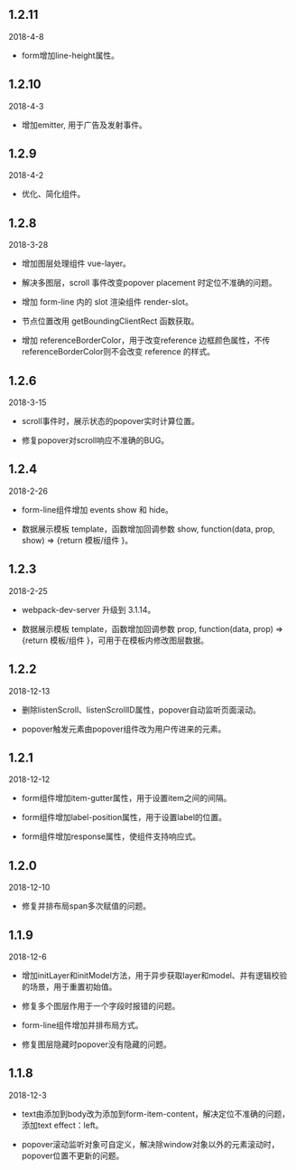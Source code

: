 ## 1.2.11

2018-4-8

- form增加line-height属性。

## 1.2.10

2018-4-3

- 增加emitter, 用于广告及发射事件。

## 1.2.9

2018-4-2

- 优化、简化组件。

## 1.2.8

2018-3-28

- 增加图层处理组件 vue-layer。

- 解决多图层，scroll 事件改变popover placement 时定位不准确的问题。

- 增加 form-line 内的 slot 渲染组件 render-slot。

- 节点位置改用 getBoundingClientRect 函数获取。

- 增加 referenceBorderColor，用于改变reference 边框颜色属性，不传referenceBorderColor则不会改变 reference 的样式。

## 1.2.6

2018-3-15

- scroll事件时，展示状态的popover实时计算位置。

- 修复popover对scroll响应不准确的BUG。

## 1.2.4

2018-2-26

- form-line组件增加 events show 和 hide。

- 数据展示模板 template，函数增加回调参数 show, function(data, prop, show) => {return 模板/组件 }。

## 1.2.3

2018-2-25

- webpack-dev-server 升级到 3.1.14。

- 数据展示模板 template，函数增加回调参数 prop, function(data, prop) => {return 模板/组件 }，可用于在模板内修改图层数据。

## 1.2.2

2018-12-13

- 删除listenScroll、listenScrollID属性，popover自动监听页面滚动。

- popover触发元素由popover组件改为用户传进来的元素。

## 1.2.1

2018-12-12


- form组件增加item-gutter属性，用于设置item之间的间隔。

- form组件增加label-position属性，用于设置label的位置。

- form组件增加response属性，使组件支持响应式。

## 1.2.0

2018-12-10


- 修复并排布局span多次赋值的问题。

## 1.1.9

2018-12-6


- 增加initLayer和initModel方法，用于异步获取layer和model、并有逻辑校验的场景，用于重置初始值。

- 修复多个图层作用于一个字段时报错的问题。

- form-line组件增加并排布局方式。

- 修复图层隐藏时popover没有隐藏的问题。

## 1.1.8

2018-12-3


- text由添加到body改为添加到form-item-content，解决定位不准确的问题，添加text effect：left。

- popover滚动监听对象可自定义，解决除window对象以外的元素滚动时，popover位置不更新的问题。